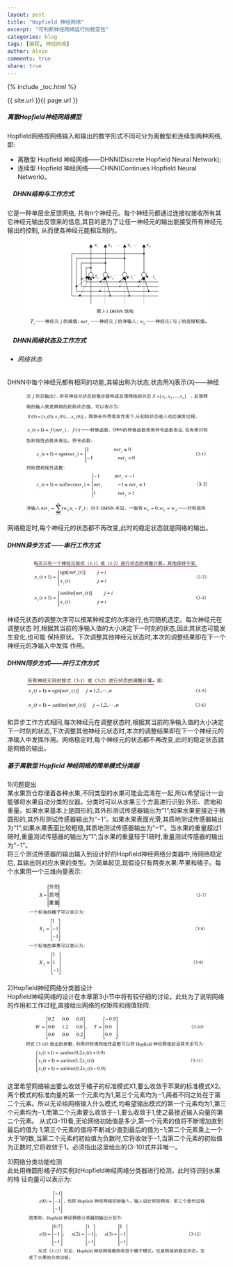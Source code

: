 ```yaml
---
layout: post
title: "Hopfield 神经网络"
excerpt: "可判断神经网络运行的稳定性"
categories: blog
tags: [编程, 神经网络]
author: Alvin
comments: true
share: true
---
```

{% include _toc.html %}

{{ site.url }}{{ page.url }}

##### 离散Hopfield神经网络模型   

Hopfield网络按网络输入和输出的数字形式不同可分为离散型和连续型两种网络,即:  
  
- 离散型 Hopfield 神经网络——DHNN(Discrete Hopfield Neural Network);  
- 连续型 Hopfield 神经网络——CHNN(Continues Hopfield Neural Network)。  

##### &nbsp;&nbsp;&nbsp;&nbsp;DHNN结构与工作方式  
它是一种单层全反馈网络, 共有n个神经元。每个神经元都通过连接权接收所有其它神经元输出反馈来的信息,其目的是为了让任一神经元的输出能接受所有神经元输出的控制, 从而使各神经元能相互制约。 
<figure >
<img src="/postimage/AI3/h1.png" >
</figure>

##### &nbsp;&nbsp;&nbsp;&nbsp;DHNN网络状态及工作方式   
- ###### 网络状态   
DHNN中每个神经元都有相同的功能,其输出称为状态,状态用Xj表示(Xj——神经
<figure >
<img src="/postimage/AI3/h2.png" >
</figure>  
网络稳定时,每个神经元的状态都不再改变,此时的稳定状态就是网络的输出。   

##### DHNN异步方式 ——串行工作方式  
<figure >
<img src="/postimage/AI3/h3.png" >
</figure>
神经元状态的调整次序可以按某种规定的次序进行,也可随机选定。每次神经元在调整状态 时,根据其当前的净输入值的大小决定下一时刻的状态,因此其状态可能发生变化,也可能 保持原状。下次调整其他神经元状态时,本次的调整结果即在下一个神经元的净输入中发挥 作用。  
 
##### DHNN同步方式——并行工作方式  
<figure >
<img src="/postimage/AI3/h4.png" >
</figure>   
和异步工作方式相同,每次神经元在调整状态时,根据其当前的净输入值的大小决定下一时刻的状态,下次调整其他神经元状态时,本次的调整结果即在下一个神经元的净输入中发挥作用。网络稳定时,每个神经元的状态都不再改变,此时的稳定状态就是网络的输出。  

##### 基于离散型 Hopfield 神经网络的简单模式分类器  
1)问题提出  
某水果货仓存储着各种水果,不同类型的水果可能会混淆在一起,所以希望设计一台
能够将水果自动分类的仪器。分类时可以从水果三个方面进行识别:外形、质地和重量。如果水果基本上是圆形的,其外形测试传感器输出为“1”;如果水果更接近于椭圆形的,其外形测试传感器输出为“−1”。如果水果表面光滑,其质地测试传感器输出为“1”;如果水果表面比较粗糙,其质地测试传感器输出为“−1”。当水果的重量超过1 磅时,重量测试传感器的输出为“1”;当水果的重量轻于1磅时,重量测试传感器的输出为“−1”。  
将三个测试传感器的输出输入到设计好的Hopfield神经网络分类器中,待网络稳定后, 其输出则对应水果的类型。为简单起见,现假设只有两类水果:苹果和橘子。每个水果用一个三维向量表示:  
<figure >
<img src="/postimage/AI3/h5.png" >
</figure>   

2)Hopfield神经网络分类器设计   
Hopfield神经网络的设计在本章第3小节中将有较仔细的讨论。此处为了说明网络的作用和工作过程,直接给出网络的权矩阵和阈值矩阵:  
<figure >
<img src="/postimage/AI3/h6.png" >
</figure>  
这里希望网络输出要么收敛于橘子的标准模式X1,要么收敛于苹果的标准模式X2。两个模式的标准向量的第一个元素均为1,第三个元素均为−1,两者不同之处在于第二个元素。所以无论给网络输入什么模式,均希望输出模式的第一个元素均为1,第三个元素均为−1,而第二个元素要么收敛于−1,要么收敛于1,使之最接近输入向量的第二个元素。  
从式(3-11)看,无论网络初始值是多少,第一个元素的值将不断增加直到最后的值为 1;第三个元素的值将不断减少直到最后的值为−1;第二个元素乘上一个大于1的数,当第二个元素的初始值为负数时,它将收敛于−1,当第二个元素的初始值为正数时,它将收敛于1。必须指出这里给出的(3-10)式并非唯一。 

3)网络分类功能检测  
此处用椭圆形橘子的实例对Hopfield神经网络分类器进行检测。此时待识别水果的特 征向量可以表示为:   
<figure >
<img src="/postimage/AI3/h7.png">
</figure>








&nbsp;   
&nbsp;  

<!-- 多说评论框 start -->
<div class="ds-thread" data-thread-key="HOPFIELD" data-title="HOPFIELD" ></div>
<!-- 多说评论框 end -->
<!-- 多说公共JS代码 start (一个网页只需插入一次) -->
<script type="text/javascript">
var duoshuoQuery = {short_name:"goaheadalvin"};
(function() {
var ds = document.createElement('script');
ds.type = 'text/javascript';ds.async = true;
ds.src = (document.location.protocol == 'https:' ? 'https:' : 'http:') + '//static.duoshuo.com/embed.js';
ds.charset = 'UTF-8';
(document.getElementsByTagName('head')[0] 
|| document.getElementsByTagName('body')[0]).appendChild(ds);
})();
</script>
<!-- 多说公共JS代码 end -->